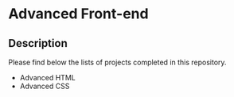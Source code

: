 # Advanced Front-end

## Description

Please find below the lists of projects completed in this repository.

- Advanced HTML
- Advanced CSS
